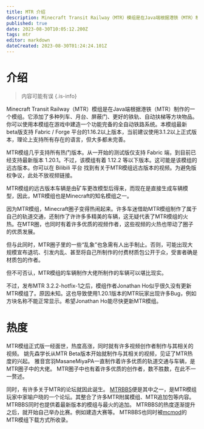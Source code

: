 ```yaml
---
title: MTR 介绍
description: Minecraft Transit Railway（MTR）模组是在Java端根据港铁（MTR）制作的一个模组。它添加了多种列车、月台、屏蔽门、更好的铁轨、自动扶梯等方块物品。你可以使用本模组在游戏中建造一个功能完备的全自动铁路系统。
published: true
date: 2023-08-30T10:05:12.200Z
tags: mtr
editor: markdown
dateCreated: 2023-08-30T01:24:24.101Z
---
```


# 介绍
> 内容可能有误
{.is-info}

Minecraft Transit Railway（MTR）模组是在Java端根据港铁（MTR）制作的一个模组。它添加了多种列车、月台、屏蔽门、更好的铁轨、自动扶梯等方块物品。你可以使用本模组在游戏中建造一个功能完备的全自动铁路系统。本模组最新beta版支持 Fabric / Forge 平台的1.16.2以上版本，当前建议使用3.1.2以上正式版本，理论上支持所有存在的语言，但大多都未完善。

MTR模组几乎支持所有热门版本。从一开始的测试版仅支持 Fabric 端，到目前已经支持最新版本 1.20.1。不过，该模组有着 1.12.2 等以下版本。这可能是该模组的远古版本。你可以在 Bilibili 平台 找到有关于MTR模组远古版本的视频。为避免版权争议，此处不放视频链接。

MTR模组的远古版本车辆是由矿车更改模型后得来，而现在是直接生成车辆模型，因此，MTR模组也是Minecraft的知名模组之一。

因为MTR模组，Minecraft圈子变得热闹起来。许多车迷借助MTR模组制作了属于自己的轨道交通，还制作了许许多多精美的车辆，这无疑代表了MTR模组的火热。在MTR圈，也同时有着许多优质的视频作者，这些视频的火热也带动了圈子的优质发展。

但与此同时，MTR圈子里的一些“乱象”也急需有人出手制止。否则，可能出现大规模宣布退坑、引发内乱、甚至将自己所制作的付费材质包公开于众，受害者确是材质包的作者。

但不可否认，MTR模组的车辆制作大佬所制作的车辆可以堪比现实。

不过，发布MTR 3.2.2-hotfix-1之后，模组作者Jonathan Ho似乎很久没有更新MTR模组了。原因未知。这也导致使用1.20.1版本的MTR玩家出现许多Bug，例如方块名称不能正常显示。希望Jonathan Ho能尽快更新MTR模组。
# 热度
MTR模组正式版一经面世，热度高涨，同时就有许多视频创作者制作与其相关的视频。
姚先森学长从MTR Beta版本开始就制作与其相关的视频，见证了MTR热度的兴起。
雅音宫羽MasaneMiyaPA一直制作着许多优质的轨道交通与车辆，是MTR圈子中的大佬。
MTR圈子中也有着许多优质的创作者，数不胜数，在此不一一赘述。

同时，有许多关于MTR的论坛就因此诞生。
[MTRBBS](https://www.mtrbbs.top)便是其中之一，是MTR模组玩家中家喻户晓的一个论坛。其整合了许多MTR附属模组、MTR追加包等内容。MTRBBS同时也提供着最新版本的模组与最火的追加。
MTRBBS的热度逐渐提升之后，就开始自己举办比赛。例如建造大赛等。
MTRBBS也同时被[mcmod](https://mcmod.cn)的MTR模组下载方式所收录。

